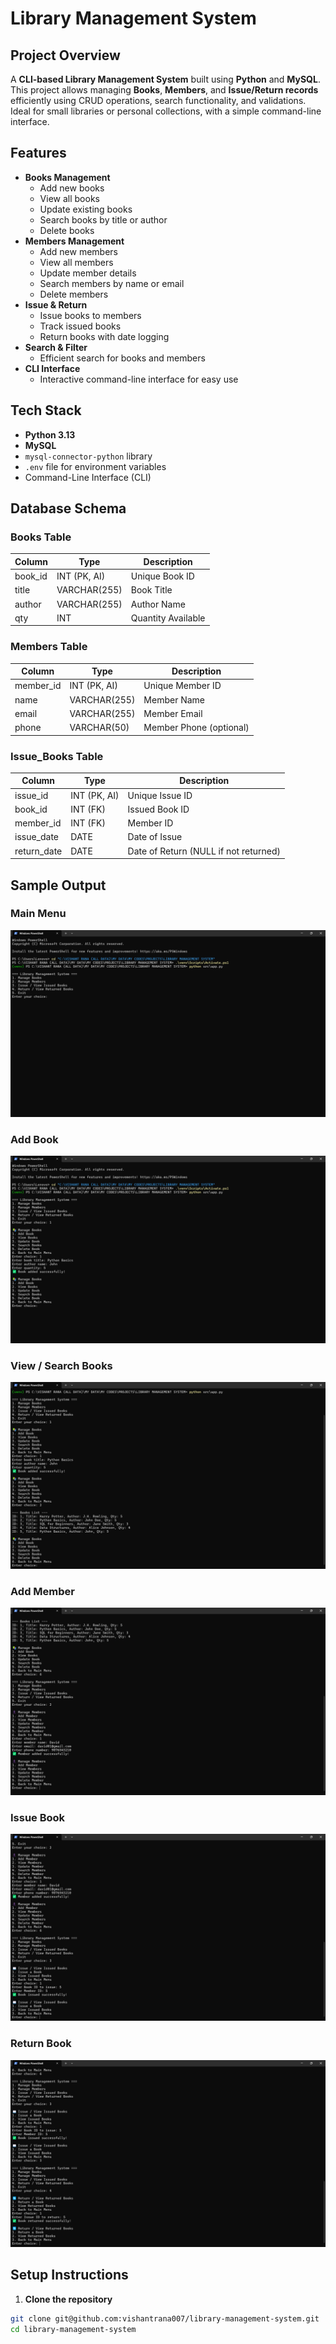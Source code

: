 # Library Management System

## Project Overview
A **CLI-based Library Management System** built using **Python** and **MySQL**.  
This project allows managing **Books**, **Members**, and **Issue/Return records** efficiently using CRUD operations, search functionality, and validations.  
Ideal for small libraries or personal collections, with a simple command-line interface.

## Features
- **Books Management**
  - Add new books
  - View all books
  - Update existing books
  - Search books by title or author
  - Delete books
- **Members Management**
  - Add new members
  - View all members
  - Update member details
  - Search members by name or email
  - Delete members
- **Issue & Return**
  - Issue books to members
  - Track issued books
  - Return books with date logging
- **Search & Filter**
  - Efficient search for books and members
- **CLI Interface**
  - Interactive command-line interface for easy use

## Tech Stack
- **Python 3.13**
- **MySQL**
- `mysql-connector-python` library
- `.env` file for environment variables
- Command-Line Interface (CLI)

## Database Schema

### Books Table
| Column    | Type          | Description                  |
|-----------|---------------|------------------------------|
| book_id   | INT (PK, AI)  | Unique Book ID               |
| title     | VARCHAR(255)  | Book Title                   |
| author    | VARCHAR(255)  | Author Name                  |
| qty       | INT           | Quantity Available           |

### Members Table
| Column    | Type          | Description                  |
|-----------|---------------|------------------------------|
| member_id | INT (PK, AI)  | Unique Member ID             |
| name      | VARCHAR(255)  | Member Name                  |
| email     | VARCHAR(255)  | Member Email                 |
| phone     | VARCHAR(50)   | Member Phone (optional)      |

### Issue_Books Table
| Column      | Type          | Description                                   |
|-------------|---------------|-----------------------------------------------|
| issue_id    | INT (PK, AI)  | Unique Issue ID                               |
| book_id     | INT (FK)      | Issued Book ID                                |
| member_id   | INT (FK)      | Member ID                                     |
| issue_date  | DATE          | Date of Issue                                 |
| return_date | DATE          | Date of Return (NULL if not returned)         |

## Sample Output

### Main Menu
![Main Menu](screenshots/menu.png)

### Add Book
![Add Book](screenshots/add_book.png)

### View / Search Books
![View Books](screenshots/view_books.png)

### Add Member
![Add Member](screenshots/add_member.png)

### Issue Book
![Issue Book](screenshots/issue_book.png)

### Return Book
![Return Book](screenshots/return_book.png)


## Setup Instructions

1. **Clone the repository**
```bash
git clone git@github.com:vishantrana007/library-management-system.git
cd library-management-system
